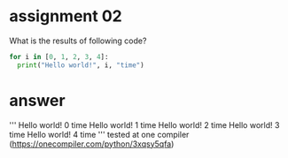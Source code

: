 # assignment 02
What is the results of following code?
```python
for i in [0, 1, 2, 3, 4]:
  print("Hello world!", i, "time")
```
# answer
'''
Hello world! 0 time
Hello world! 1 time
Hello world! 2 time
Hello world! 3 time
Hello world! 4 time
'''
tested at one compiler (https://onecompiler.com/python/3xqsy5qfa)
